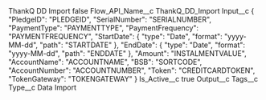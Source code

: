 <?xml version="1.0" encoding="UTF-8"?>
<CustomMetadata xmlns="http://soap.sforce.com/2006/04/metadata" xmlns:xsi="http://www.w3.org/2001/XMLSchema-instance" xmlns:xsd="http://www.w3.org/2001/XMLSchema">
    <label>ThankQ DD Import</label>
    <protected>false</protected>
    <values>
        <field>Flow_API_Name__c</field>
        <value xsi:type="xsd:string">ThankQ_DD_Import</value>
    </values>
    <values>
        <field>Input__c</field>
        <value xsi:type="xsd:string">{
&quot;PledgeID&quot;: &quot;PLEDGEID&quot;,
&quot;SerialNumber&quot;: &quot;SERIALNUMBER&quot;,
&quot;PaymentType&quot;: &quot;PAYMENTTYPE&quot;,
&quot;PaymentFrequency&quot;: &quot;PAYMENTFREQUENCY&quot;,
&quot;StartDate&quot;: {
  &quot;type&quot;: &quot;Date&quot;,
  &quot;format&quot;: &quot;yyyy-MM-dd&quot;,
  &quot;path&quot;: &quot;STARTDATE&quot;
},
&quot;EndDate&quot;: {
  &quot;type&quot;: &quot;Date&quot;,
  &quot;format&quot;: &quot;yyyy-MM-dd&quot;,
  &quot;path&quot;: &quot;ENDDATE&quot;
},
&quot;Amount&quot;: &quot;INSTALMENTVALUE&quot;,
&quot;AccountName&quot;: &quot;ACCOUNTNAME&quot;,
&quot;BSB&quot;: &quot;SORTCODE&quot;,
&quot;AccountNumber&quot;: &quot;ACCOUNTNUMBER&quot;,
&quot;Token&quot;: &quot;CREDITCARDTOKEN&quot;,
&quot;TokenGateway&quot;: &quot;TOKENGATEWAY&quot;
}</value>
    </values>
    <values>
        <field>Is_Active__c</field>
        <value xsi:type="xsd:boolean">true</value>
    </values>
    <values>
        <field>Output__c</field>
        <value xsi:nil="true"/>
    </values>
    <values>
        <field>Tags__c</field>
        <value xsi:nil="true"/>
    </values>
    <values>
        <field>Type__c</field>
        <value xsi:type="xsd:string">Data Import</value>
    </values>
</CustomMetadata>
